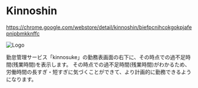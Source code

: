 # Kinnoshin

https://chrome.google.com/webstore/detail/kinnoshin/biefpcnihcokgokpjafepnipbmkknffc

![Logo](https://raw.githubusercontent.com/ohataken/kinnoshin/master/logo_1400_560.jpg)


勤怠管理サービス「kinnosuke」の勤務表画面の右下に、その時点での過不足時間(残業時間)を表示します。
その時点での過不足時間(残業時間)がわかるため、労働時間の長すぎ・短すぎに気づくことができて、より計画的に勤務できるようになります。
